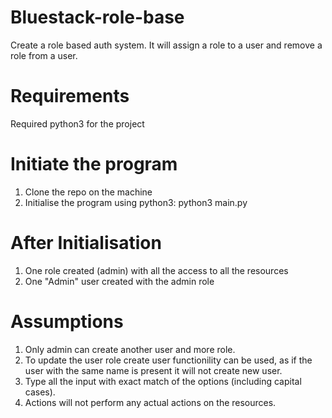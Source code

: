 # Bluestack-role-base
Create a role based auth system. It will assign a role to a user and remove a role from a user.

# Requirements
Required python3 for the project

# Initiate the program
1. Clone the repo on the machine
2. Initialise the program using python3: python3 main.py

# After Initialisation
1. One role created (admin) with all the access to all the resources
2. One "Admin" user created with the admin role

# Assumptions
1. Only admin can create another user and more role.
2. To update the user role create user functionility can be used, as if the user with the same name is present it will not create new user.
3. Type all the input with exact match of the options (including capital cases).
4. Actions will not perform any actual actions on the resources.


